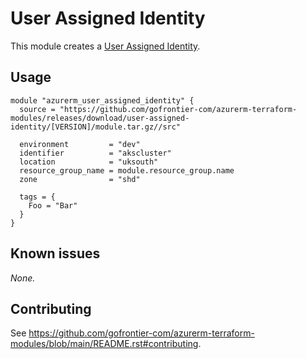 # User Assigned Identity

This module creates a [User Assigned Identity](https://registry.terraform.io/providers/hashicorp/azurerm/latest/docs/resources/user_assigned_identity).

## Usage

```hcl
module "azurerm_user_assigned_identity" {
  source = "https://github.com/gofrontier-com/azurerm-terraform-modules/releases/download/user-assigned-identity/[VERSION]/module.tar.gz//src"

  environment         = "dev"
  identifier          = "akscluster"
  location            = "uksouth"
  resource_group_name = module.resource_group.name
  zone                = "shd"

  tags = {
    Foo = "Bar"
  }
}
```

## Known issues

_None._

## Contributing

See <https://github.com/gofrontier-com/azurerm-terraform-modules/blob/main/README.rst#contributing>.
